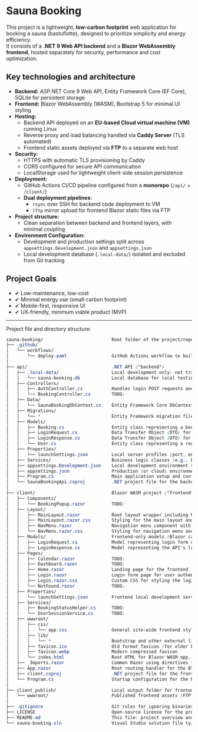 # Sauna Booking

This project is a lightweight, **low-carbon footprint** web application for booking a sauna (bastuflotte), designed to prioritize simplicity and energy efficiency.  
It consists of a **.NET 9 Web API backend** and a **Blazor WebAssembly frontend**, hosted separately for security, performance and cost optimization.

## Key technologies and architecture
- **Backend:** ASP.NET Core 9 Web API, Entity Framework Core (EF Core), SQLite for persistent storage
- **Frontend:** Blazor WebAssembly (WASM), Bootstrap 5 for minimal UI styling
- **Hosting:** 
  - Backend API deployed on an **EU-based Cloud virtual machine (VM)** running Linux
  - Reverse proxy and load balancing handled via **Caddy Server** (TLS automated)
  - Frontend static assets deployed via **FTP** to a separate web host
- **Security:** 
  - HTTPS with automatic TLS provisioning by Caddy
  - CORS configured for secure API communication
  - LocalStorage used for lightweight client-side session persistence
- **Deployment:** 
  - GitHub Actions CI/CD pipeline configured from a **monorepo** (`/api/` + `/client/`)
  - **Dual deployment pipelines**:  
    - `rsync` over SSH for backend code deployment to VM  
    - `lftp` mirror upload for frontend Blazor static files via FTP
- **Project structure:** 
  - Clean separation between backend and frontend layers, with minimal coupling
- **Environment Configuration:** 
  - Development and production settings split across `appsettings.Development.json` and `appsettings.json`
  - Local development database (`.local-data/`) isolated and excluded from Git tracking

## Project Goals
- ✔ Low-maintenance, low-cost
- ✔ Minimal energy use (small carbon footprint)
- ✔ Mobile-first, responsive UI
- ✔ UX-friendly, minimum viable product (MVP)

---
  
Project file and directory structure:  
  
```css
sauna-booking/                          Root folder of the project/repository (monorepo)
├── .github/
│   └── workflows/
│       └── deploy.yaml                 GitHub Actions workflow to build and deploy backend (Cloud) and frontend (FTP)
│
├── api/                                .NET API ("backend")
│   ├── .local-data/                    Local development only: not tracked by Git
│   │   └── sauna-booking.db            Local database for local testing (excluded from production)
│   ├── Controllers/
│   │   ├── AuthController.cs           Handles login POST requests and returns login results
│   │   └── BookingController.cs        TODO: 
│   ├── Data/
│   │   └── SaunaBookingDbContext.cs    Entity Framework Core DbContext managing Bookings and Users tables
│   ├── Migrations/
│   │   └── *                           Entity Framework migration files (autogenerated)
│   ├── Models/
│   │   ├── Booking.cs                  Entity class representing a booking record in the database
│   │   ├── LoginRequest.cs             Data Transfer Object (DTO) for incoming login requests
│   │   ├── LoginResponse.cs            Data Transfer Object (DTO) for responses to login attempts
│   │   └── User.cs                     Entity class representing a registered user (admin, staff, customer)
│   ├── Properties/
│   │   └── launchSettings.json         Local server profiles (port, environment, SSL settings, etc.)
│   ├── Services/                       Business logic classes (e.g., BookingService, ValidationService)
│   ├── appsettings.Development.json    Local development environment settings (local DB config, logging level)
│   ├── appsettings.json                Production (or cloud) environment settings
│   ├── Program.cs                      Main application setup and configuration
│   └── SaunaBookingApi.csproj          .NET project file for the backend
│
├── client/                             Blazor WASM project ("frontend")
│   ├── Components/
│   │   └── BookingPopup.razor          TODO:
│   ├── Layout/
│   │   ├── MainLayout.razor            Root layout wrapper including header/footer/navigation
│   │   ├── MainLayout.razor.css        Styling for the main layout and theme switching
│   │   ├── NavMenu.razor               Navigation menu component with smart login/logout logic
│   │   └── NavMenu.razor.css           Styling for navigation menu and active page highlights
│   ├── Models/                         Frontend-only models (Blazor cannot reference backend Models)
│   │   ├── LoginRequest.cs             Model representing login form data (username + password)
│   │   ├── LoginResponse.cs            Model representing the API's login response (success, role, message)
│   ├── Pages/
│   │   ├── Calendar.razor              TODO:
│   │   ├── Dashboard.razor             TODO:
│   │   ├── Home.razor                  Landing page for the frontend
│   │   ├── Login.razor                 Login form page for user authentication
│   │   ├── Login.razor.css             Custom CSS for styling the login form
│   │   └── NotFound.razor              TODO:
│   ├── Properties/
│   │   └── launchSettings.json         Frontend local development server profiles
│   ├── Services/
│   │   ├── BookingStatusHelper.cs      TODO:
│   │   └── UserSessionService.cs       TODO:
│   ├── wwwroot/
│   │   ├── css/
│   │   │   └── app.css                 General site-wide frontend styles
│   │   ├── lib/
│   │   │   └── *                       Bootstrap and other external libraries (optional)
│   │   ├── favicon.ico                 Old format favicon (for older browser compatibility)
│   │   ├── favicon.webp                Modern compressed favicon
│   │   └── index.html                  Root HTML for Blazor WASM app, sets up the base URL and loads Blazor
│   ├── _Imports.razor                  Common Razor using directives for all frontend components
│   ├── App.razor                       Root routing handler for the Blazor app
│   ├── client.csproj                   .NET project file for the frontend
│   └── Program.cs                      Startup configuration for the Blazor frontend
│
├── client_publish/                     Local output folder for frontend publishing (not tracked by Git)
│   └── wwwroot/                        Published frontend assets (FTP uploaded to Loopia)
│
├── .gitignore                          Git rules for ignoring binaries, temp files, secrets, etc.
├── LICENSE                             Open-source license for the project
├── README.md                           This file: project overview and file structure
└── sauna-booking.sln                   Visual Studio solution file tying together api/ and client/
```